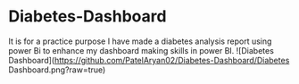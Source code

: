 # Diabetes-Dashboard
It is for a practice purpose I have made a diabetes analysis report using power Bi to enhance my dashboard making skills in power BI.
![Diabetes Dashboard](https://github.com/PatelAryan02/Diabetes-Dashboard/Diabetes Dashboard.png?raw=true)
